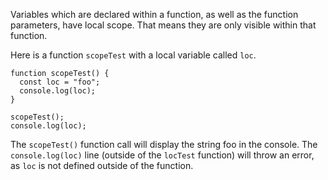 Variables which are declared within a function, as well as the function parameters, have local scope. That means they are only visible within that function.

Here is a function `scopeTest` with a local variable called `loc`.

```
function scopeTest() {
  const loc = "foo";
  console.log(loc);
}

scopeTest();
console.log(loc);
```

The `scopeTest()` function call will display the string foo in the console. The `console.log(loc)` line (outside of the `locTest` function) will throw an error, as `loc` is not defined outside of the function.